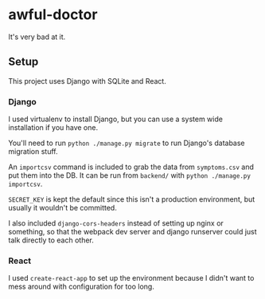# awful-doctor

It's very bad at it.

## Setup

This project uses Django with SQLite and React.

### Django

I used virtualenv to install Django, but you can use a system wide installation if you have one.

You'll need to run `python ./manage.py migrate` to run Django's database migration stuff.

An `importcsv` command is included to grab the data from `symptoms.csv` and put them into the DB. It can be run from `backend/` with `python ./manage.py importcsv`.

`SECRET_KEY` is kept the default since this isn't a production environment, but usually it wouldn't be committed.

I also included `django-cors-headers` instead of setting up nginx or something, so that the webpack dev server and django runserver could just talk directly to each other.


### React

I used `create-react-app` to set up the environment because I didn't want to mess around with configuration for too long.
